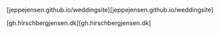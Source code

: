 [jeppejensen.github.io/weddingsite][jeppejensen.github.io/weddingsite]

[gh.hirschbergjensen.dk][gh.hirschbergjensen.dk]
